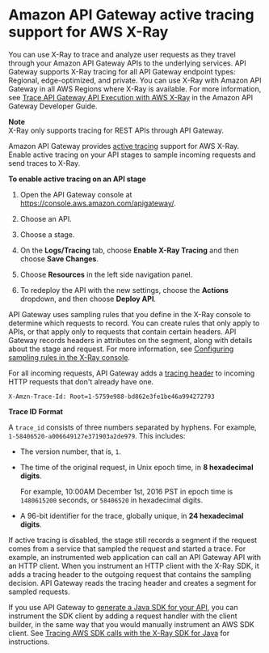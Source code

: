 # Amazon API Gateway active tracing support for AWS X\-Ray<a name="xray-services-apigateway"></a>

You can use X\-Ray to trace and analyze user requests as they travel through your Amazon API Gateway APIs to the underlying services\. API Gateway supports X\-Ray tracing for all API Gateway endpoint types: Regional, edge\-optimized, and private\. You can use X\-Ray with Amazon API Gateway in all AWS Regions where X\-Ray is available\. For more information, see [Trace API Gateway API Execution with AWS X\-Ray](https://docs.aws.amazon.com/apigateway/latest/developerguide/apigateway-xray.html) in the Amazon API Gateway Developer Guide\.

**Note**  
X\-Ray only supports tracing for REST APIs through API Gateway\.

Amazon API Gateway provides [active tracing](xray-services.md) support for AWS X\-Ray\. Enable active tracing on your API stages to sample incoming requests and send traces to X\-Ray\.

**To enable active tracing on an API stage**

1. Open the API Gateway console at [https://console\.aws\.amazon\.com/apigateway/](https://console.aws.amazon.com/apigateway/)\. 

1. Choose an API\.

1. Choose a stage\.

1. On the **Logs/Tracing** tab, choose **Enable X\-Ray Tracing** and then choose **Save Changes**\.

1. Choose **Resources** in the left side navigation panel\.

1. To redeploy the API with the new settings, choose the **Actions** dropdown, and then choose **Deploy API**\.

API Gateway uses sampling rules that you define in the X\-Ray console to determine which requests to record\. You can create rules that only apply to APIs, or that apply only to requests that contain certain headers\. API Gateway records headers in attributes on the segment, along with details about the stage and request\. For more information, see [Configuring sampling rules in the X\-Ray console](xray-console-sampling.md)\.

For all incoming requests, API Gateway adds a [tracing header](xray-concepts.md#xray-concepts-tracingheader) to incoming HTTP requests that don't already have one\.

```
X-Amzn-Trace-Id: Root=1-5759e988-bd862e3fe1be46a994272793
```

**Trace ID Format**

A `trace_id` consists of three numbers separated by hyphens\. For example, `1-58406520-a006649127e371903a2de979`\. This includes:
+ The version number, that is, `1`\.
+ The time of the original request, in Unix epoch time, in **8 hexadecimal digits**\.

  For example, 10:00AM December 1st, 2016 PST in epoch time is `1480615200` seconds, or `58406520` in hexadecimal digits\.
+ A 96\-bit identifier for the trace, globally unique, in **24 hexadecimal digits**\.

If active tracing is disabled, the stage still records a segment if the request comes from a service that sampled the request and started a trace\. For example, an instrumented web application can call an API Gateway API with an HTTP client\. When you instrument an HTTP client with the X\-Ray SDK, it adds a tracing header to the outgoing request that contains the sampling decision\. API Gateway reads the tracing header and creates a segment for sampled requests\.

If you use API Gateway to [generate a Java SDK for your API](https://docs.aws.amazon.com/apigateway/latest/developerguide/how-to-generate-sdk.html), you can instrument the SDK client by adding a request handler with the client builder, in the same way that you would manually instrument an AWS SDK client\. See [Tracing AWS SDK calls with the X\-Ray SDK for Java](xray-sdk-java-awssdkclients.md) for instructions\.